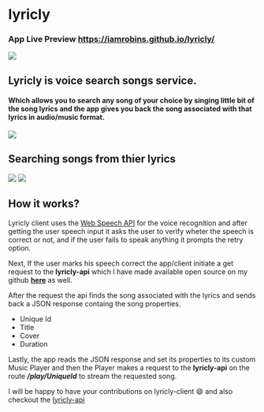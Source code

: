 # lyricly
### App Live Preview https://iamrobins.github.io/lyricly/
<img src="app-pics/1.gif">

## Lyricly is voice search songs service.
#### Which allows you to search any song of your choice by singing little bit of the song lyrics and the app gives you back the song associated with that lyrics in audio/music format.

<img src="app-pics/1.1.gif">

## Searching songs from thier lyrics
<img src="app-pics/2.gif">
<img src="app-pics/3.gif">

## How it works?
Lyricly client uses the [Web Speech API](https://developer.mozilla.org/en-US/docs/Web/API/Web_Speech_API/Using_the_Web_Speech_API "Web Speech API") for the voice recognition and after getting the user speech input it asks the user to verify wheter the speech is correct or not, and if the user fails to speak anything it prompts the retry option.

Next, If the user marks his speech correct the app/client initiate a get request to the **lyricly-api** which I have made available open source on my github **[here](https://github.com/iamrobins/lyricly-api "here")** as well.

After the request the api finds the song associated with the lyrics and sends back a JSON response containg the song properties.
- Unique Id
- Title
- Cover
- Duration

Lastly, the app reads the JSON response and set its properties to its custom Music Player and then the Player makes a request to the **lyricly-api** on the route ***/play/UniqueId*** to stream the requested song.

I will be happy to have your contributions on lyricly-client :smile: and also checkout the [lyricly-api](https://github.com/iamrobins/lyricly-api "lyricly-api")
